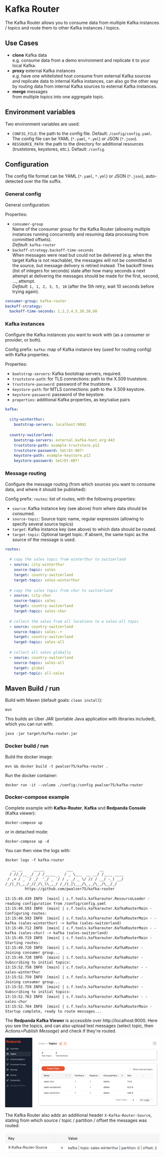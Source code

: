 # Kafka Router

The Kafka Router allows you to consume data from multiple Kafka instances / topics and route them to other Kafka instances / topics.

## Use Cases

- **clone** Kafka data <br>e.g. consume data from a demo environment and replicate it to your local Kafka.
- **proxy** external Kafka instances <br>e.g. have one whitelisted host consume from external Kafka sources and replicate data to internal Kafka instances, can also go the other way by routing data from internal Kafka sources to external Kafka instances.
- **merge** messages <br>from multiple topics into one aggregate topic.


## Environment variables

Two environment variables are used:

- `CONFIG_FILE`: the path to the config file. Default: `/config/config.yaml`. The config file can be YAML (`*.yaml`, `*.yml`) or JSON (`*.json`).
- `RESSOURCE_PATH`: the path to the directory for additional resources (truststores, keystores, etc.). Default: `/config`.

## Configuration

The config file format can be YAML (`*.yaml`, `*.yml`) or JSON (`*.json`), auto-detected over the file suffix.

### General config

General configuration:

Properties:

- `consumer-group` <br>
Name of the consumer group for the Kafka Router (allowing multiple instances
  running concurrently and resuming data processing from committed offsets). <br>
_Default_: `kafka-router`
- `backoff-strategy.backoff-time-seconds` <br>
When messages were read but could not be delivered (e.g. when the target Kafka is not reachable),
the messages will not be committed in the source, but message delivery is retried instead. The backoff times (list of integers for seconds)
state after how many seconds a next attempt at delivering the messages should be made for the first, second, ..., attempt. <br>
_Default_: `1, 1, 2, 3, 5, 10` (after the 5th retry, wait 10 seconds before trying again).


```yaml
consumer-group: kafka-router
backoff-strategy:
  backoff-time-seconds: 1,2,3,4,5,10,30,60
```

### Kafka instances

Configure the Kafka instances you want to work with (as a consumer or provider, or both).

Config prefix: `kafka`: map of Kafka instance key (used for routing config) with Kafka properties.

Properties:

- `bootstrap-servers`: Kafka bootstrap servers, required.
- `truststore-path`: for TLS connections: path to the X.509 truststore.
- `truststore-password`: password of the truststore.
- `keystore-path`: for MTLS connections: path to the X.509 keystore.
- `keystore-password`: password of the keystore.
- `properties`: additional Kafka properties, as key/value pairs

```yaml
kafka:

  city-winterthur:
    bootstrap-servers: localhost:9092

  country-switzerland:
    bootstrap-servers: external.kafka-host.org:443
    truststore-path: example-truststore.p12
    truststore-password: SeCrEt-007!
    keystore-path: example-keystore.p12
    keystore-password: SeCrEt-007!
```

### Message routing

Configure the message routing (from which sources you want to consume data, and where it should be published):

Config prefix: `routes`: list of routes, with the following properties:

- `source`: Kafka instance key (see above) from where data should be consumed.
- `source-topic`: Source topic name, regular expression (allowing to specify several source topics)
- `target`: Kafka instance key (see above) to which data should be routed.
- `target-topic`: Optional target topic. If absent, the same topic as the source of the message is used.

```yaml
routes:

  # copy the sales topic from winterthur to switzerland
  - source: city-winterthur
    source-topic: sales
    target: country-switzerland
    target-topic: sales-winterthur
    
  # copy the sales topic from chur to switzerland
  - source: city-chur
    source-topic: sales
    target: country-switzerland
    target-topic: sales-chur
    
  # collect the sales from all locations to a sales-all topic
  - source: country-switzerland
    source-topic: sales-.+
    target: country-switzerland
    target-topic: sales-all
    
  # collect all sales globally
  - source: country-switzerland
    source-topic: sales-all
    target: global
    target-topic: all-sales
```

## Maven Build / run

Build with Maven (default goals: `clean install`):

```shell
mvn
```
This builds an Uber JAR (portable Java application with libraries included), which you can run with:

```shell
java -jar target/kafka-router.jar
```

### Docker build / run

Build the docker image:

```shell
mvn && docker build -t pwalser75/kafka-router .
```

Run the docker container:

```shell
docker run -it --volume ./config:/config pwalser75/kafka-router
```

### Docker-compose example

Complete example with **Kafka-Router**, **Kafka** and **Redpanda Console** (Kafka viewer):

```shell
docker-compose up
```

or in detached mode:

```shell
docker-compose up -d
```

You can then view the logs with:
```shell
docker logs -f kafka-router
```

```text
   __ __     _____          ___            __
  / //_/__ _/ _/ /_____ _  / _ \___  __ __/ /____ ____
 / ,< / _ `/ _/  '_/ _ `/ / , _/ _ \/ // / __/ -_) __/
/_/|_|\_,_/_//_/\_\\_,_/ /_/|_|\___/\_,_/\__/\__/_/
         https://github.com/pwalser75/kafka-router

13:15:49.439 INFO  [main] | c.f.tools.kafkarouter.ResourceLoader - reading configuration from /config/config.yaml
13:15:49.593 INFO  [main] | c.f.tools.kafkarouter.KafkaRouterMain - Configuring routes:
13:15:49.593 INFO  [main] | c.f.tools.kafkarouter.KafkaRouterMain - - kafka (sales-winterthur) -> kafka (sales-switzerland)
13:15:49.712 INFO  [main] | c.f.tools.kafkarouter.KafkaRouterMain - - kafka (sales-chur) -> kafka (sales-switzerland)
13:15:49.719 INFO  [main] | c.f.tools.kafkarouter.KafkaRouterMain - Starting routes:
13:15:49.720 INFO  [main] | c.f.tools.kafkarouter.KafkaRouter - Joining consumer group...
13:15:49.720 INFO  [main] | c.f.tools.kafkarouter.KafkaRouter - Subscribing to initial topics: 
13:15:52.758 INFO  [main] | c.f.tools.kafkarouter.KafkaRouter - - sales-winterthur
13:15:52.759 INFO  [main] | c.f.tools.kafkarouter.KafkaRouter - Joining consumer group...
13:15:52.759 INFO  [main] | c.f.tools.kafkarouter.KafkaRouter - Subscribing to initial topics: 
13:15:52.763 INFO  [main] | c.f.tools.kafkarouter.KafkaRouter - - sales-chur
13:15:52.764 INFO  [main] | c.f.tools.kafkarouter.KafkaRouterMain - Startup complete, ready to route messages...
```

The **Redpanda Kafka Viewer** is accessible over http://localhost:9000. Here you see the topics, and can also upload test messages 
(select topic, then _Actions>Publish Message_) and check if they're routed.

![Redpanda Kafka Viewer](kafka-viewer.png "Redpanda Kafka Viewer")

The Kafka Router also adds an additional header `X-Kafka-Router-Source`,
stating from which source / topic / partition / offset the messages was routed:

![Kafka Header](kafka-header.png "Kafka Header")
